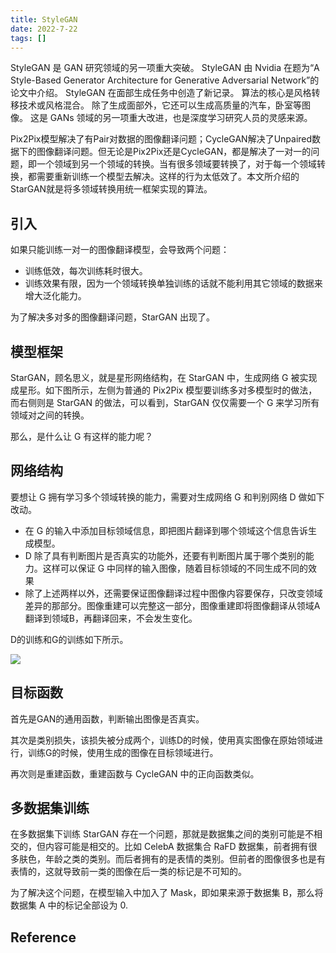 ```yaml
---
title: StyleGAN
date: 2022-7-22
tags: []
---
```


StyleGAN 是 GAN 研究领域的另一项重大突破。
StyleGAN 由 Nvidia 在题为“A Style-Based Generator Architecture for Generative Adversarial Network”的论文中介绍。
StyleGAN 在面部生成任务中创造了新记录。
算法的核心是风格转移技术或风格混合。
除了生成面部外，它还可以生成高质量的汽车，卧室等图像。
这是 GANs 领域的另一项重大改进，也是深度学习研究人员的灵感来源。

Pix2Pix模型解决了有Pair对数据的图像翻译问题；CycleGAN解决了Unpaired数据下的图像翻译问题。但无论是Pix2Pix还是CycleGAN，都是解决了一对一的问题，即一个领域到另一个领域的转换。当有很多领域要转换了，对于每一个领域转换，都需要重新训练一个模型去解决。这样的行为太低效了。本文所介绍的StarGAN就是将多领域转换用统一框架实现的算法。
## 引入

如果只能训练一对一的图像翻译模型，会导致两个问题：

- 训练低效，每次训练耗时很大。
- 训练效果有限，因为一个领域转换单独训练的话就不能利用其它领域的数据来增大泛化能力。

为了解决多对多的图像翻译问题，StarGAN 出现了。

## 模型框架

StarGAN，顾名思义，就是星形网络结构，在 StarGAN 中，生成网络 G 被实现成星形。如下图所示，左侧为普通的 Pix2Pix 模型要训练多对多模型时的做法，而右侧则是 StarGAN 的做法，可以看到，StarGAN 仅仅需要一个 G 来学习所有领域对之间的转换。

那么，是什么让 G 有这样的能力呢？

## 网络结构

要想让 G 拥有学习多个领域转换的能力，需要对生成网络 G 和判别网络 D 做如下改动。

- 在 G 的输入中添加目标领域信息，即把图片翻译到哪个领域这个信息告诉生成模型。
- D 除了具有判断图片是否真实的功能外，还要有判断图片属于哪个类别的能力。这样可以保证 G 中同样的输入图像，随着目标领域的不同生成不同的效果
- 除了上述两样以外，还需要保证图像翻译过程中图像内容要保存，只改变领域差异的那部分。图像重建可以完整这一部分，图像重建即将图像翻译从领域A翻译到领域B，再翻译回来，不会发生变化。

D的训练和G的训练如下所示。

![](https://img-blog.csdnimg.cn/20200828003432774.png?x-oss-process=image/watermark,type_ZmFuZ3poZW5naGVpdGk,shadow_10,text_aHR0cHM6Ly9ibG9nLmNzZG4ubmV0L3hpbnpoYW5neWFueGlhbmc=,size_16,color_FFFFFF,t_70#pic_center)

## 目标函数

首先是GAN的通用函数，判断输出图像是否真实。

其次是类别损失，该损失被分成两个，训练D的时候，使用真实图像在原始领域进行，训练G的时候，使用生成的图像在目标领域进行。

再次则是重建函数，重建函数与 CycleGAN 中的正向函数类似。

## 多数据集训练

在多数据集下训练 StarGAN 存在一个问题，那就是数据集之间的类别可能是不相交的，但内容可能是相交的。比如 CelebA 数据集合 RaFD 数据集，前者拥有很多肤色，年龄之类的类别。而后者拥有的是表情的类别。但前者的图像很多也是有表情的，这就导致前一类的图像在后一类的标记是不可知的。

为了解决这个问题，在模型输入中加入了 Mask，即如果来源于数据集 B，那么将数据集 A 中的标记全部设为 0.

## Reference

